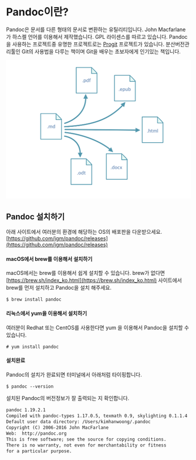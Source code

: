 
# Pandoc이란?
Pandoc은 문서를 다른 형태의 문서로 변환하는 유틸리티입니다.
John Macfarlane 가 하스켈 언어를 이용해서 제작했습니다. GPL 라이센스를 따르고 있습니다.
Pandoc을 사용하는 프로젝트중 유명한 프로젝트로는 [Progit](https://git-scm.com/book/ko/v2) 프로젝트가 있습니다.
분산버전관리툴인 Git의 사용법을 다루는 책이며 Git을 배우는 초보자에게 인기있는 책입니다.

![Pandoc은 문서변환이 유연합니다.](figures/mdconverting.png?raw=true)

## Pandoc 설치하기
아래 사이트에서 여러분의 환경에 해당하는 OS의 배포판을 다운받으세요.
[https://github.com/jgm/pandoc/releases](https://github.com/jgm/pandoc/releases)

#### macOS에서 brew를 이용해서 설치하기
macOS에서는 brew를 이용해서 쉽게 설치할 수 있습니다.
brew가 없다면 [https://brew.sh/index_ko.html](https://brew.sh/index_ko.html) 사이트에서 brew를 먼저 설치하고 Pandoc을 설치 해주세요.

	$ brew install pandoc

#### 리눅스에서 yum을 이용해서 설치하기
여러분이 Redhat 또는 CentOS를 사용한다면 yum 을 이용해서 Pandoc을 설치할 수 있습니다.

	# yum install pandoc

#### 설치완료
Pandoc의 설치가 완료되면 터미널에서 아래처럼 타이핑합니다.

	$ pandoc --version

설치된 Pandoc의 버전정보가 잘 출력되는 지 확인합니다.

	pandoc 1.19.2.1
	Compiled with pandoc-types 1.17.0.5, texmath 0.9, skylighting 0.1.1.4
	Default user data directory: /Users/kimhanwoong/.pandoc
	Copyright (C) 2006-2016 John MacFarlane
	Web:  http://pandoc.org
	This is free software; see the source for copying conditions.
	There is no warranty, not even for merchantability or fitness
	for a particular purpose.
